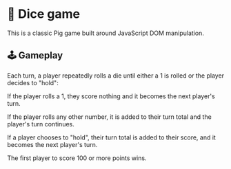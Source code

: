 # 🎲 Dice game

This is a classic Pig game built around JavaScript DOM manipulation.

## 🕹 Gameplay

Each turn, a player repeatedly rolls a die until either a 1 is rolled or the player decides to "hold":

If the player rolls a 1, they score nothing and it becomes the next player's turn.

If the player rolls any other number, it is added to their turn total and the player's turn continues.

If a player chooses to "hold", their turn total is added to their score, and it becomes the next player's turn.

The first player to score 100 or more points wins.

